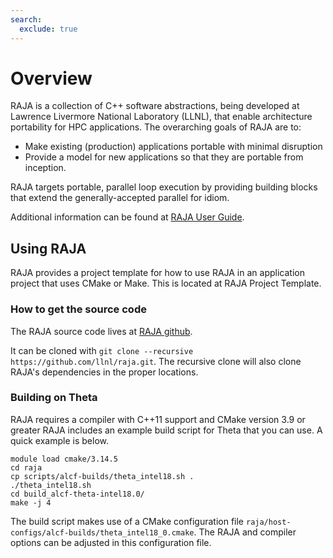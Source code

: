 ```yaml
---
search:
  exclude: true
---
```


# Overview
RAJA is a collection of C++ software abstractions, being developed at Lawrence Livermore National Laboratory (LLNL), that enable architecture portability for HPC applications. The overarching goals of RAJA are to:

- Make existing (production) applications portable with minimal disruption
- Provide a model for new applications so that they are portable from inception.

RAJA targets portable, parallel loop execution by providing building blocks that extend the generally-accepted parallel for idiom.

Additional information can be found at [RAJA User Guide](https://raja.readthedocs.io/en/develop/).

## Using RAJA
RAJA provides a project template for how to use RAJA in an application project that uses CMake or Make. This is located at RAJA Project Template.

### How to get the source code
The RAJA source code lives at [RAJA github](https://github.com/LLNL/RAJA). 

It can be cloned with ```git clone --recursive https://github.com/llnl/raja.git```. The recursive clone will also clone RAJA's dependencies in the proper locations.

### Building on Theta
RAJA requires a compiler with C++11 support and CMake version 3.9 or greater RAJA includes an example build script for Theta that you can use. A quick example is below.

```
module load cmake/3.14.5
cd raja
cp scripts/alcf-builds/theta_intel18.sh .
./theta_intel18.sh
cd build_alcf-theta-intel18.0/
make -j 4
```

The build script makes use of a CMake configuration file ```raja/host-configs/alcf-builds/theta_intel18_0.cmake```. The RAJA and compiler options can be adjusted in this configuration file.
